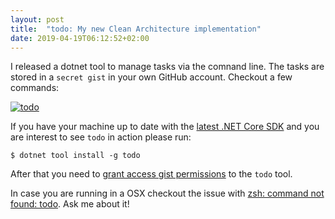 ```yaml
---
layout: post
title:  "todo: My new Clean Architecture implementation"
date: 2019-04-19T06:12:52+02:00
---
```

I released a dotnet tool to manage tasks via the comnand line. The tasks are stored in a `secret gist` in your own GitHub account. Checkout a few commands:

[![todo](/img/todo-exported.png)](https://github.com/ivanpaulovich/todo)

If you have your machine up to date with the [latest .NET Core SDK](https://dotnet.microsoft.com/download/dotnet-core/2.2) and you are interest to see `todo` in action please run:

```
$ dotnet tool install -g todo
```

After that you need to [grant access gist permissions](https://github.com/ivanpaulovich/todo#setup) to the `todo` tool.

In case you are running in a OSX checkout the issue with [zsh: command not found: todo](https://github.com/ivanpaulovich/todo/issues/30). Ask me about it!